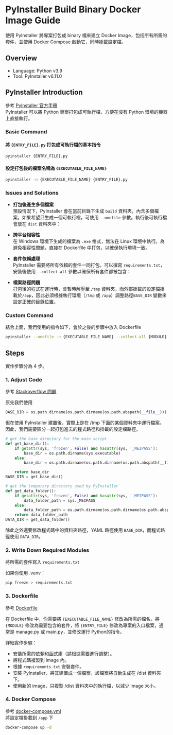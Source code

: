 # PyInstaller Build Binary Docker Image Guide

使用 PyInstaller 將專案打包成 binary 檔來建立 Docker Image，包括所有所需的套件，並使用 Docker Compose 啟動它，同時掛載設定檔。


## Overview

- Language: Python v3.9
- Tool: PyInstaller v6.11.0

## PyInstaller Introduction

參考 [PyInstaller 官方手冊](https://pyinstaller.org/en/stable/)  
PyInstaller 可以將 Python 專案打包成可執行檔，方便在沒有 Python 環境的機器上直接執行。  

### Basic Command

#### 將 `{ENTRY_FILE}.py` 打包成可執行檔的基本指令
```sh
pyinstaller {ENTRY_FILE}.py
```

#### 設定打包後的檔案名稱為 `{EXECUTABLE_FILE_NAME}`
```sh
pyinstaller -n {EXECUTABLE_FILE_NAME} {ENTRY_FILE}.py
```

### Issues and Solutions

- **打包後產生多個檔案**  
   預設情況下，PyInstaller 會在當前目錄下生成 `build` 資料夾，內含多個檔案。如果希望只生成一個可執行檔，可使用 `--onefile` 參數。執行後可執行檔會放在 `dist` 資料夾中：

- **跨平台相容性**  
   在 Windows 環境下生成的檔案為 `.exe` 格式，無法在 Linux 環境中執行。為避免相容性問題，直接在 Dockerfile 中打包，以確保執行環境一致。

- **套件依賴處理**  
   PyInstaller 需要將所有依賴的套件一同打包。可以撰寫 `requirements.txt`，安裝後使用 `--collect-all` 參數以確保所有套件都被包含：

- **檔案路徑問題**  
   打包後的程式在運行時，會暫時解壓至 `/tmp` 資料夾，而外部掛載的設定檔掛載於`/app`，因此必須根據執行環境（`/tmp` 或 `/app`）調整路徑`BASE_DIR` 變數來設定正確的目錄位置。

### Custom Command

結合上面，我們使用的指令如下，會於之後的步驟中放入 Dockerfile  
```bash
pyinstaller --onefile -n {EXECUTABLE_FILE_NAME} --collect-all {MODULE} {ENTRY_FILE}.py
```

## Steps

實作步驟分為 4 步。

### 1. Adjust Code

參考 [Stackoverflow 問題](https://stackoverflow.com/questions/70405069/pyinstaller-executable-saves-files-to-temp-folder)  

原先我們使用

```py
BASE_DIR = os.path.dirname(os.path.dirname(os.path.abspath(__file__)))
```

但在使用 PyInstaller 建置後，實際上是在 /tmp 下面的某個資料夾中運行檔案。  
因此，我們需要區分一起打包進去的程式路徑和掛載的設定檔路徑。

```py
# get the base directory for the main script
def get_base_dir():
    if getattr(sys, 'frozen', False) and hasattr(sys, '_MEIPASS'):
        base_dir = os.path.dirname(sys.executable)
    else:
        base_dir = os.path.dirname(os.path.dirname(os.path.abspath(__file__)))

    return base_dir
BASE_DIR = get_base_dir()

# get the temporary directory used by PyInstaller
def get_data_folder():
    if getattr(sys, 'frozen', False) and hasattr(sys, '_MEIPASS'):
        data_folder_path = sys._MEIPASS
    else:
        data_folder_path = os.path.dirname(os.path.dirname(os.path.abspath(__file__)))
    return data_folder_path
DATA_DIR = get_data_folder()
```

除此之外還要修改程式碼中的資料夾路徑，YAML 路徑使用 `BASE_DIR`，而程式路徑使用 `DATA_DIR`。


### 2. Write Down Required Modules

將所需的套件寫入 `requirements.txt`  

如果你使用 .venv：
```bash
pip freeze > requirements.txt
```

### 3. Dockerfile

參考 [Dockerfile](Dockerfile)  

在 Dockerfile 中，你需要將 `{EXECUTABLE_FILE_NAME}` 修改為所需的檔名，將 `{MODULE}` 修改為需要包含的套件，將 `{ENTRY_FILE}` 修改為專案的入口檔案，通常是 manage.py 或 main.py，並修改運行 Python的指令。  

詳細實作步驟：  
- 安裝所需的依賴和函式庫（請根據需要進行調整）。
- 將程式碼複製到 image 內。
- 根據 `requirements.txt` 安裝套件。
- 安裝 PyInstaller，將其建置成一個檔案，該檔案將自動生成在 /dist 資料夾下。
- 使用新的 image，只複製 /dist 資料夾中的執行檔，以減少 image 大小。

### 4. Docker Compose

參考 [docker-compose.yml](docker-compose.yml)  
將設定檔掛載到 `/app` 下  

```bash
docker-compose up -d
```